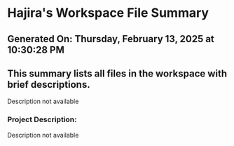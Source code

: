 # Hajira's Workspace File Summary
## Generated On: Thursday, February 13, 2025 at 10:30:28 PM
This summary lists all files in the workspace with brief descriptions.
---
Description not available 
### Project Description:
 Description not available

